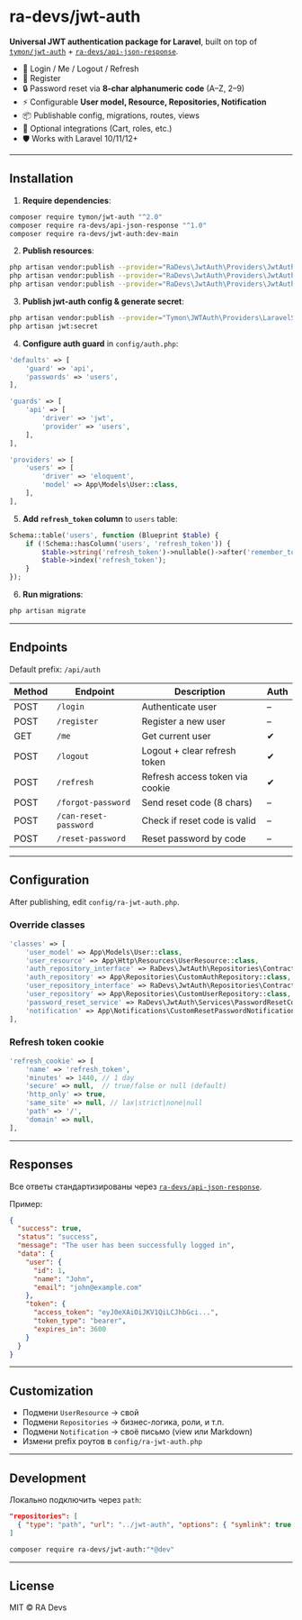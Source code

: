 # ra-devs/jwt-auth

**Universal JWT authentication package for Laravel**, built on top of  
[`tymon/jwt-auth`](https://github.com/tymondesigns/jwt-auth) + [`ra-devs/api-json-response`](https://github.com/YasMax91/api-json-response).

- 🔑 Login / Me / Logout / Refresh  
- 📝 Register  
- 🔒 Password reset via **8-char alphanumeric code** (A–Z, 2–9)  
- ⚡ Configurable **User model, Resource, Repositories, Notification**  
- 📦 Publishable config, migrations, routes, views  
- 🔌 Optional integrations (Cart, roles, etc.)  
- 🛡 Works with Laravel 10/11/12+

---

## Installation

1. **Require dependencies**:
```bash
composer require tymon/jwt-auth "^2.0"
composer require ra-devs/api-json-response "^1.0"
composer require ra-devs/jwt-auth:dev-main
```

2. **Publish resources**:
```bash
php artisan vendor:publish --provider="RaDevs\JwtAuth\Providers\JwtAuthServiceProvider" --tag=ra-jwt-auth-config
php artisan vendor:publish --provider="RaDevs\JwtAuth\Providers\JwtAuthServiceProvider" --tag=ra-jwt-auth-migrations
php artisan vendor:publish --provider="RaDevs\JwtAuth\Providers\JwtAuthServiceProvider" --tag=ra-jwt-auth-views
```

3. **Publish jwt-auth config & generate secret**:
```bash
php artisan vendor:publish --provider="Tymon\JWTAuth\Providers\LaravelServiceProvider"
php artisan jwt:secret
```

4. **Configure auth guard** in `config/auth.php`:
```php
'defaults' => [
    'guard' => 'api',
    'passwords' => 'users',
],

'guards' => [
    'api' => [
        'driver' => 'jwt',
        'provider' => 'users',
    ],
],

'providers' => [
    'users' => [
        'driver' => 'eloquent',
        'model' => App\Models\User::class,
    ],
],
```

5. **Add `refresh_token` column** to `users` table:
```php
Schema::table('users', function (Blueprint $table) {
    if (!Schema::hasColumn('users', 'refresh_token')) {
        $table->string('refresh_token')->nullable()->after('remember_token');
        $table->index('refresh_token');
    }
});
```

6. **Run migrations**:
```bash
php artisan migrate
```

---

## Endpoints

Default prefix: `/api/auth`

| Method | Endpoint              | Description                              | Auth |
|--------|-----------------------|------------------------------------------|------|
| POST   | `/login`              | Authenticate user                        | –    |
| POST   | `/register`           | Register a new user                      | –    |
| GET    | `/me`                 | Get current user                         | ✔    |
| POST   | `/logout`             | Logout + clear refresh token             | ✔    |
| POST   | `/refresh`            | Refresh access token via cookie          | ✔    |
| POST   | `/forgot-password`    | Send reset code (8 chars)                | –    |
| POST   | `/can-reset-password` | Check if reset code is valid             | –    |
| POST   | `/reset-password`     | Reset password by code                   | –    |

---

## Configuration

After publishing, edit `config/ra-jwt-auth.php`.

### Override classes
```php
'classes' => [
    'user_model' => App\Models\User::class,
    'user_resource' => App\Http\Resources\UserResource::class,
    'auth_repository_interface' => RaDevs\JwtAuth\Repositories\Contracts\IAuthRepository::class,
    'auth_repository' => App\Repositories\CustomAuthRepository::class,
    'user_repository_interface' => RaDevs\JwtAuth\Repositories\Contracts\IUserRepository::class,
    'user_repository' => App\Repositories\CustomUserRepository::class,
    'password_reset_service' => RaDevs\JwtAuth\Services\PasswordResetCodeService::class,
    'notification' => App\Notifications\CustomResetPasswordNotification::class,
],
```

### Refresh token cookie
```php
'refresh_cookie' => [
    'name' => 'refresh_token',
    'minutes' => 1440, // 1 day
    'secure' => null,  // true/false or null (default)
    'http_only' => true,
    'same_site' => null, // lax|strict|none|null
    'path' => '/',
    'domain' => null,
],
```

---

## Responses

Все ответы стандартизированы через [`ra-devs/api-json-response`](https://github.com/YasMax91/api-json-response).

Пример:
```json
{
  "success": true,
  "status": "success",
  "message": "The user has been successfully logged in",
  "data": {
    "user": {
      "id": 1,
      "name": "John",
      "email": "john@example.com"
    },
    "token": {
      "access_token": "eyJ0eXAiOiJKV1QiLCJhbGci...",
      "token_type": "bearer",
      "expires_in": 3600
    }
  }
}
```

---

## Customization

- Подмени `UserResource` → свой  
- Подмени `Repositories` → бизнес-логика, роли, и т.п.  
- Подмени `Notification` → своё письмо (view или Markdown)  
- Измени prefix роутов в `config/ra-jwt-auth.php`  

---

## Development

Локально подключить через `path`:
```json
"repositories": [
  { "type": "path", "url": "../jwt-auth", "options": { "symlink": true } }
]
```
```bash
composer require ra-devs/jwt-auth:"*@dev"
```

---

## License
MIT © RA Devs
